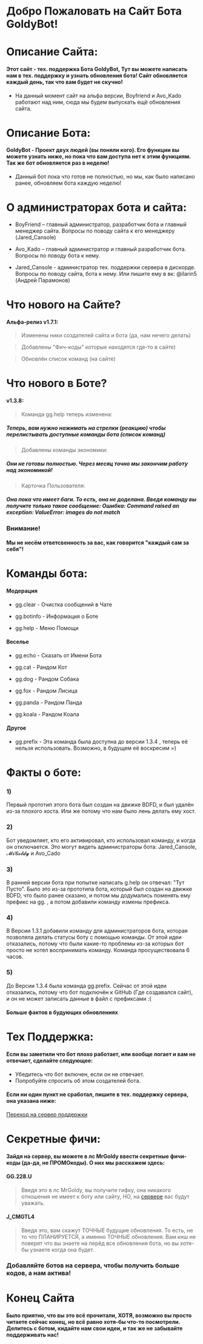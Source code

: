 # Добро Пожаловать на Сайт Бота GoldyBot!

# Описание Сайта:
#### Этот сайт - тех. поддержка Бота GoldyBot, Тут вы можете написать нам в тех. поддержку и узнать обновления бота! Сайт обновляется каждый день, так что вам будет не скучно!
- На данный момент сайт на альфа версии, Boyfriend и Avo_Kado работают над ним, сюда мы будем выпускать ещё обновления сайта.

# Описание Бота:
#### GoldyBot - Проект двух людей (вы поняли кого). Его функции вы можете узнать ниже, но пока что вам доступа нет к этим функциям. Так же бот обновляется раз в неделю! 
- Данный бот пока что готов не полностью, но мы, как было написано ранее, обновляем бота каждую неделю!

# О администраторах бота и сайта:
- BoyFriend – главный администратор, разработчик бота и главный менеджер сайта. Вопросы по поводу сайта к его менеджеру (Jared_Cansole)

- Avo_Kado – главный администратор и главный разработчик бота. Вопросы по поводу бота к нему. 

- Jared_Cansole - администратор тех. поддержки сервера в дискорде. Вопросы по поводу сайта, бота к нему. Или пишите ему в вк: @ilarin5 (Андрей Парамонов)

# Что нового на Сайте?
#### Альфа-релиз v1.7.1:

> Изменены ники создателей сайта и бота (да, нам нечего делать)  

> Добавлены "Фич-коды" которые находятся где-то в сайте)

> Обновлён список команд (на сайте)
> 
> 
> 

# Что нового в Боте?
#### v1.3.8:

> Команда gg.help теперь изменена:
##### Теперь, вам нужно нажимать на стрелки (реакцию) чтобы перелистывать доступные команды бота (список команд)

> Добавлены команды экономики:
##### Они не готовы полностью. Через месяц точно мы закончим работу над экономикой!

> Карточка Пользователя:
##### Она пока что имеет баги. То есть, она не доделана. Введя команду вы получите только такое сообщение: _Ошибка: Command raised an exception: ValueError: images do not match_




### Внимание! 
#### Мы не несём ответсвенность за вас, как говорится "каждый сам за себя"!





# Команды бота:

#### Модерация
- gg.clear - Очистка сообщений в Чате

- gg.botinfo - Информация о Боте

- gg.help - Меню Помощи

#### Веселье 
- gg.echo - Сказать от Имени Бота

-  gg.cat - Рандом Кот

-  gg.dog - Рандом Собака

-  gg.fox - Рандом Лисица

-  gg.panda - Рандом Панда

-  gg.koala - Рандом Коала

#### Другое
- gg.prefix - Эта команда была доступна до версии 1.3.4 , теперь её нельзя использовать. Возможно, в будущем её воскресим =)



# Факты о боте:
### 1) 
Первый прототип этого бота был создан на движке BDFD, и был удалён из-за плохого хоста. Или же потому что нам было лень делать ему хост.
### 2) 
Бот уведомляет, кто его активировал, кто использовал команду, и когда он отключается. Это могут видеть администраторы бота: Jared_Cansole, 𝓜𝓻𝓖𝓸𝓵𝓭𝔂 и Avo_Cado
### 3) 
В ранней версии бота при попытке написать g.help он отвечал: "Тут Пусто". Было это из-за прототипа бота, который был создан на движке BDFD, что было ранее сказано, и потом мы додумались поменять ему префикс на gg. , а потом добавили команду измены префикса.
### 4)
В Версии 1.3.1 добавили команду для администраторов бота, которая позволяла делать статусы боту с помощью команды. От этой идеи отказались, потому что были какие-то проблемы из-за которых бот просто не хотел воспринимать команду. Команда просуществовала 6 часов.
### 5) 
До Версии 1.3.4 была команда gg.prefix. Сейчас от этой идеи отказались, потому что бот подключён к GitHub (Где создавался сайт), и он не может записать данные в файл с префиксами :(


#### Больше фактов в будующих обновлениях
   
   
   
   
# Тех Поддержка:
#### Если вы заметили что бот плохо работает, или вообще логает и вам не отвечает, сделайте следующее:

- Убедитесь что бот включен, если он не отвечает.
- Попробуйте спросить об этом создателей бота.

#### Если ни один пункт не сработал, пишите в тех. поддержку сервера, она указана ниже:
[Переход на сервер поддержки](https://discord.gg/6U9MA82RUy)

# Секретные фичи:
#### Зайдя на сервер, вы можете в лс MrGoldy ввести секретные фичи-коды (да-да, не ПРОМОкоды). О них мы расскажем здесь:

#### GG.228.U

> Введя это в лс MrGoldy, вы получите гифку, она никакого отношения не имеет к боту или сайту, НО, на [сервере](https://discord.gg/6U9MA82RUy) вас будут уважать.

#### J_СMGTL4

> Введя это, вам скажут ТОЧНЫЕ будущие обновления. То есть, не то что ПЛАНИРУЕТСЯ, а именно ТОЧНЫЕ обновления. Вам кнш не поверят что вы знаете на перёд все обновления бота, но вы хотя-бы узнаете когда она будет.

### Добавляйте ботов на сервера, чтобы получить больше кодов, а нам актива!

# Конец Сайта
#### Было приятно, что вы это всё прочитали, ХОТЯ, возможно вы просто читаете сейчас конец, но всё равно хотя-бы что-то посмотрели. Делитесь с ботом, кидайте нам свои идеи, и так же не забывайте поддерживать нас!
